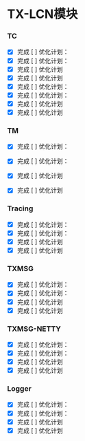 # TX-LCN模块

### TC
- [x] 完成 [ ] 优化计划：
- [x] 完成 [ ] 优化计划：
- [x] 完成 [ ] 优化计划
- [x] 完成 [ ] 优化计划
- [x] 完成 [ ] 优化计划：
- [x] 完成 [ ] 优化计划：
- [x] 完成 [ ] 优化计划
- [x] 完成 [ ] 优化计划

### TM
- [x] 完成 [ ] 优化计划：
- [x] 完成 [ ] 优化计划：
- [x] 完成 [ ] 优化计划
- [x] 完成 [ ] 优化计划


### Tracing
- [x] 完成 [ ] 优化计划：
- [x] 完成 [ ] 优化计划：
- [x] 完成 [ ] 优化计划
- [x] 完成 [ ] 优化计划

### TXMSG
- [x] 完成 [ ] 优化计划：
- [x] 完成 [ ] 优化计划：
- [x] 完成 [ ] 优化计划
- [x] 完成 [ ] 优化计划

### TXMSG-NETTY
- [x] 完成 [ ] 优化计划：
- [x] 完成 [ ] 优化计划：
- [x] 完成 [ ] 优化计划
- [x] 完成 [ ] 优化计划

### Logger
- [x] 完成 [ ] 优化计划：
- [x] 完成 [ ] 优化计划：
- [x] 完成 [ ] 优化计划
- [x] 完成 [ ] 优化计划
